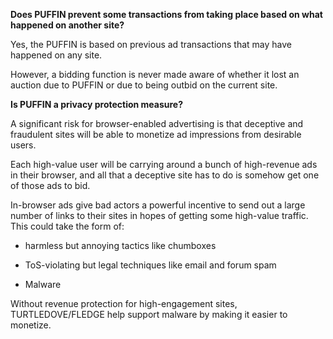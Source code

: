 **Does PUFFIN prevent some transactions from taking place based on what happened on another site?**

Yes, the PUFFIN is based on previous ad transactions that may have happened on any site.

However, a bidding function is never made aware of whether it lost an auction due to PUFFIN or due to being outbid on the current site.


**Is PUFFIN a privacy protection measure?**

A significant risk for browser-enabled advertising is that deceptive and fraudulent sites will be able to monetize ad impressions from desirable users.

Each high-value user will be carrying around a bunch of high-revenue ads in their browser, and all that a deceptive site has to do is somehow get one of those ads to bid.

In-browser ads give bad actors a powerful incentive to send out a large number of links to their sites in hopes of getting some high-value traffic.
This could take the form of:

 * harmless but annoying tactics like chumboxes

 * ToS-violating but legal techniques like email and forum spam

 * Malware

Without revenue protection for high-engagement sites, TURTLEDOVE/FLEDGE help support malware by making it easier to monetize.

